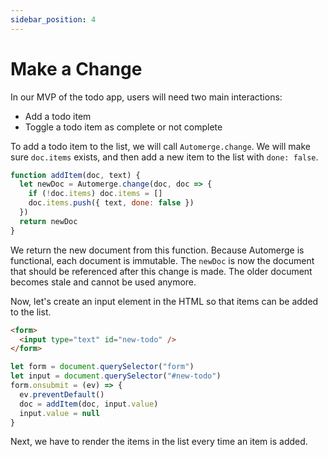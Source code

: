 ```yaml
---
sidebar_position: 4
---
```

# Make a Change

In our MVP of the todo app, users will need two main interactions:

* Add a todo item
* Toggle a todo item as complete or not complete

To add a todo item to the list, we will call `Automerge.change`. We will make
sure `doc.items` exists, and then add a new item to the list with `done: false`.

```js
function addItem(doc, text) {
  let newDoc = Automerge.change(doc, doc => {
    if (!doc.items) doc.items = []
    doc.items.push({ text, done: false })
  })
  return newDoc
}
```

We return the new document from this function. Because Automerge is functional,
each document is immutable. The `newDoc` is now the document that should be
referenced after this change is made. The older document becomes stale and
cannot be used anymore.

Now, let's create an input element in the HTML so that items can be added to the list.

```html
<form>
  <input type="text" id="new-todo" />
</form>
```

```js
let form = document.querySelector("form")
let input = document.querySelector("#new-todo")
form.onsubmit = (ev) => {
  ev.preventDefault()
  doc = addItem(doc, input.value)
  input.value = null
}
```

Next, we have to render the items in the list every time an item is added.
